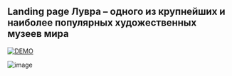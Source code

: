 ## Landing page Лувра – одного из крупнейших и наиболее популярных художественных музеев мира


[![DEMO](https://img.shields.io/badge/-DEMO-maroon?style=for-the-badge)](https://tsakunova.github.io/museum/museum-dom/)


![image](https://user-images.githubusercontent.com/55032592/136863487-807f5d92-65d8-4055-a99b-10b48eccfd63.png)
